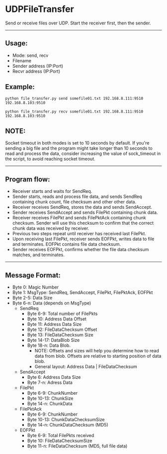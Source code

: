 # UDPFileTransfer
Send or receive files over UDP. Start the receiver first, then the sender.

------------------------------------------------------

## Usage:
- Mode: send, recv
- Filename
- Sender address (IP:Port)
- Recvr address (IP:Port)

## Example:
```python file_transfer.py send somefile01.txt 192.168.8.111:9510 192.168.8.103:9510```

```python file_transfer.py recv somefile01.txt 192.168.8.111:9510 192.168.8.103:9510```

## NOTE:
Socket timeout in both modes is set to 10 seconds by default. If you're sending a big file and the program might take longer than 10 seconds to read and process the data, consider increasing the value of sock_timeout in the script, to avoid reaching socket timeout.

------------------------------------------------------
## Program flow:
- Receiver starts and waits for SendReq.
- Sender starts, reads and process file data, and sends SendReq containing chunk count, file checksum and other other data.
- Receiver receives SendReq, stores the data and sends SendAccept.
- Sender receives SendAccept and sends FilePkt containing chunk data.
- Receiver receives FilePkt and sends FilePktAck containing chunk checksum. Sender will use this checksum to confirm that the correct chunk data was received by receiver.
- Previous two steps repeat until receiver has received last FilePkt.
- Upon receiving last FilePkt, receiver sends EOFPkt, writes data to file and terminates. EOFPkt contains file data checksum.
- Sender receives EOFPkt, confirms whether the file data checksum matches, and terminates.
------------------------------------------------------
## Message Format:
- Byte 0: Magic Number
- Byte 1: MsgType: SendReq, SendAccept, FilePkt, FilePktAck, EOFPkt
- Byte 2-5: Data Size
- Byte 6-n: Data (depends on MsgType)
    - SendReq
        - Byte 6-9: Total number of FilePkts
        - Byte 10: Address Data Offset
        - Byte 11: Address Data Size
        - Byte 12: FileDataChecksum Offset
        - Byte 13: FileDataChecksum Size
        - Byte 14-17: DataBlob Size
        - Byte 18-n: Data Blob.
            - NOTE: Offsets and sizes will help you determine how to read data from blob. Offsets are relative to starting position of data blob.
            - General layout: Address Data | FileDataChecksum
    - SendAccept
        - Byte 6: Address Data Size
        - Byte 7-n: Adress Data
    - FilePkt
        - Byte 6-9: ChunkNumber
        - Byte 10-13: ChunkSize
        - Byte 14-n: ChunkData
    - FilePktAck
        - Byte 6-9: ChunkNumber
        - Byte 10-13: ChunkDataChecksumSize
        - Byte 14-n: ChunkDataChecksum (MD5)
    - EOFPkt
        - Byte 6-9: Total FilePkts received
        - Byte 10: FileDataChecksumSize
        - Byte 11-n: FileDataChecksum (MD5, full file data)
